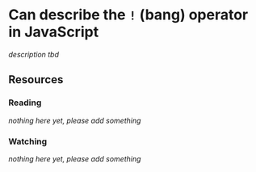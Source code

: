 # Can describe the `!` (bang) operator in JavaScript

_description tbd_

## Resources

### Reading

_nothing here yet, please add something_

### Watching

_nothing here yet, please add something_
